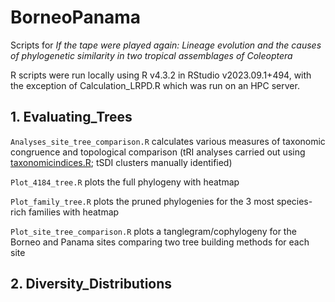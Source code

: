 # BorneoPanama
Scripts for *If the tape were played again: Lineage evolution and the causes of phylogenetic similarity in two tropical assemblages of Coleoptera*

R scripts were run locally using R v4.3.2 in RStudio v2023.09.1+494, with the exception of Calculation_LRPD.R which was run on an HPC server.

## 1. Evaluating_Trees
```Analyses_site_tree_comparison.R```
calculates various measures of taxonomic congruence and topological comparison (tRI analyses carried out using [taxonomicindices.R](https://github.com/tjcreedy/phylostuff/blob/main/taxonomicindices.R); tSDI clusters manually identified)

```Plot_4184_tree.R``` plots the full phylogeny with heatmap

```Plot_family_tree.R``` plots the pruned phylogenies for the 3 most species-rich families with heatmap

```Plot_site_tree_comparison.R``` plots a tanglegram/cophylogeny for the Borneo and Panama sites comparing two tree building methods for each site


## 2. Diversity_Distributions
